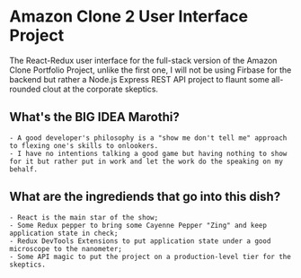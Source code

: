 # Amazon Clone 2 User Interface Project

The React-Redux user interface for the full-stack version of the Amazon Clone Portfolio Project, unlike the first one, I will not be using Firbase for the backend but rather a Node.js Express REST API project to flaunt some all-rounded clout at the corporate skeptics.

## What's the BIG IDEA Marothi?

    - A good developer's philosophy is a "show me don't tell me" approach to flexing one's skills to onlookers.
    - I have no intentions talking a good game but having nothing to show for it but rather put in work and let the work do the speaking on my behalf.

## What are the ingrediends that go into this dish?

    - React is the main star of the show;
    - Some Redux pepper to bring some Cayenne Pepper "Zing" and keep application state in check;
    - Redux DevTools Extensions to put application state under a good microscope to the nanometer;
    - Some API magic to put the project on a production-level tier for the skeptics.
